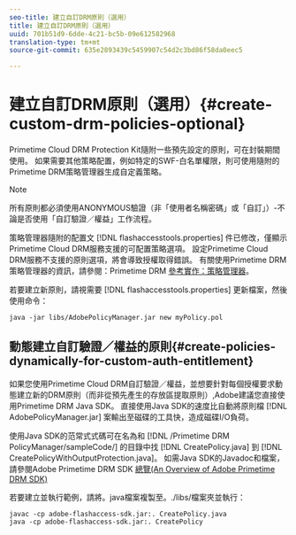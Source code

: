 ```yaml
---
seo-title: 建立自訂DRM原則（選用）
title: 建立自訂DRM原則（選用）
uuid: 701b51d9-6dde-4c21-bc5b-09e612582968
translation-type: tm+mt
source-git-commit: 635e2893439c5459907c54d2c3bd86f58da0eec5

---
```



# 建立自訂DRM原則（選用）{#create-custom-drm-policies-optional}

Primetime Cloud DRM Protection Kit隨附一些預先設定的原則，可在封裝期間使用。 如果需要其他策略配置，例如特定的SWF-白名單權限，則可使用隨附的Primetime DRM策略管理器生成自定義策略。

>[!NOTE]
>
>所有原則都必須使用ANONYMOUS驗證（非「使用者名稱密碼」或「自訂」）-不論是否使用「自訂驗證／權益」工作流程。

策略管理器隨附的配置文 [!DNL flashaccesstools.properties] 件已修改，僅顯示Primetime Cloud DRM服務支援的可配置策略選項。 設定Primetime Cloud DRM服務不支援的原則選項，將會導致授權取得錯誤。 有關使用Primetime DRM策略管理器的資訊，請參閱：Primetime DRM [參考實作：策略管理器](https://help.adobe.com/en_US/primetime/drm/5.3/reference_implementations/index.html#concept-DRM_Policy_Manager)。

若要建立新原則，請視需要 [!DNL flashaccesstools.properties] 更新檔案，然後使用命令：

```
java -jar libs/AdobePolicyManager.jar new myPolicy.pol
```

## 動態建立自訂驗證／權益的原則{#create-policies-dynamically-for-custom-auth-entitlement}

如果您使用Primetime Cloud DRM自訂驗證／權益，並想要針對每個授權要求動態建立新的DRM原則（而非從預先產生的存放區提取原則）,Adobe建議您直接使用Primetime DRM Java SDK。 直接使用Java SDK的速度比自動將原則檔 [!DNL AdobePolicyManager.jar] 案輸出至磁碟的工具快，造成磁碟I/O負荷。

使用Java SDK的范常式式碼可在名為和 [!DNL /Primetime DRM PolicyManager/sampleCode/] 的目錄中找 [!DNL CreatePolicy.java] 到 [!DNL CreatePolicyWithOutputProtection.java]。 如需Java SDK的Javadoc和檔案，請參閱Adobe Primetime DRM SDK [總覽(An Overview of Adobe Primetime DRM SDK)](../../../digital-rights-management/drm-sdk-overview/overview.md)

若要建立並執行範例，請將。java檔案複製至。./libs/檔案夾並執行：

```
javac -cp adobe-flashaccess-sdk.jar:. CreatePolicy.java
java -cp adobe-flashaccess-sdk.jar:. CreatePolicy
```
